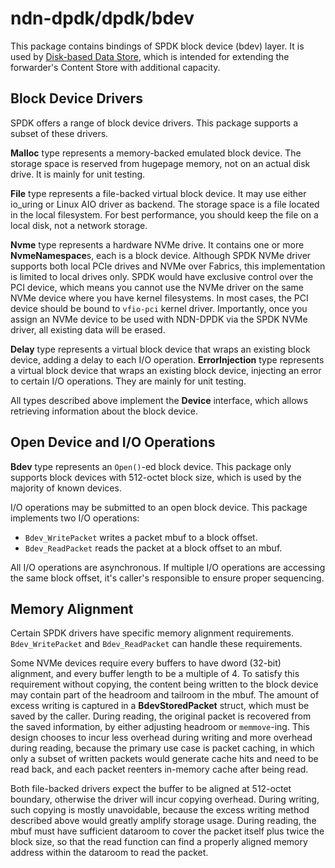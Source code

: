 # ndn-dpdk/dpdk/bdev

This package contains bindings of SPDK block device (bdev) layer.
It is used by [Disk-based Data Store](../../container/disk), which is intended for extending the forwarder's Content Store with additional capacity.

## Block Device Drivers

SPDK offers a range of block device drivers.
This package supports a subset of these drivers.

**Malloc** type represents a memory-backed emulated block device.
The storage space is reserved from hugepage memory, not on an actual disk drive.
It is mainly for unit testing.

**File** type represents a file-backed virtual block device.
It may use either io\_uring or Linux AIO driver as backend.
The storage space is a file located in the local filesystem.
For best performance, you should keep the file on a local disk, not a network storage.

**Nvme** type represents a hardware NVMe drive.
It contains one or more **NvmeNamespace**s, each is a block device.
Although SPDK NVMe driver supports both local PCIe drives and NVMe over Fabrics, this implementation is limited to local drives only.
SPDK would have exclusive control over the PCI device, which means you cannot use the NVMe driver on the same NVMe device where you have kernel filesystems.
In most cases, the PCI device should be bound to `vfio-pci` kernel driver.
Importantly, once you assign an NVMe device to be used with NDN-DPDK via the SPDK NVMe driver, all existing data will be erased.

**Delay** type represents a virtual block device that wraps an existing block device, adding a delay to each I/O operation.
**ErrorInjection** type represents a virtual block device that wraps an existing block device, injecting an error to certain I/O operations.
They are mainly for unit testing.

All types described above implement the **Device** interface, which allows retrieving information about the block device.

## Open Device and I/O Operations

**Bdev** type represents an `Open()`-ed block device.
This package only supports block devices with 512-octet block size, which is used by the majority of known devices.

I/O operations may be submitted to an open block device.
This package implements two I/O operations:

* `Bdev_WritePacket` writes a packet mbuf to a block offset.
* `Bdev_ReadPacket` reads the packet at a block offset to an mbuf.

All I/O operations are asynchronous.
If multiple I/O operations are accessing the same block offset, it's caller's responsible to ensure proper sequencing.

## Memory Alignment

Certain SPDK drivers have specific memory alignment requirements.
`Bdev_WritePacket` and `Bdev_ReadPacket` can handle these requirements.

Some NVMe devices require every buffers to have dword (32-bit) alignment, and every buffer length to be a multiple of 4.
To satisfy this requirement without copying, the content being written to the block device may contain part of the headroom and tailroom in the mbuf.
The amount of excess writing is captured in a **BdevStoredPacket** struct, which must be saved by the caller.
During reading, the original packet is recovered from the saved information, by either adjusting headroom or `memmove`-ing.
This design chooses to incur less overhead during writing and more overhead during reading, because the primary use case is packet caching, in which only a subset of written packets would generate cache hits and need to be read back, and each packet reenters in-memory cache after being read.

Both file-backed drivers expect the buffer to be aligned at 512-octet boundary, otherwise the driver will incur copying overhead.
During writing, such copying is mostly unavoidable, because the excess writing method described above would greatly amplify storage usage.
During reading, the mbuf must have sufficient dataroom to cover the packet itself plus twice the block size, so that the read function can find a properly aligned memory address within the dataroom to read the packet.
